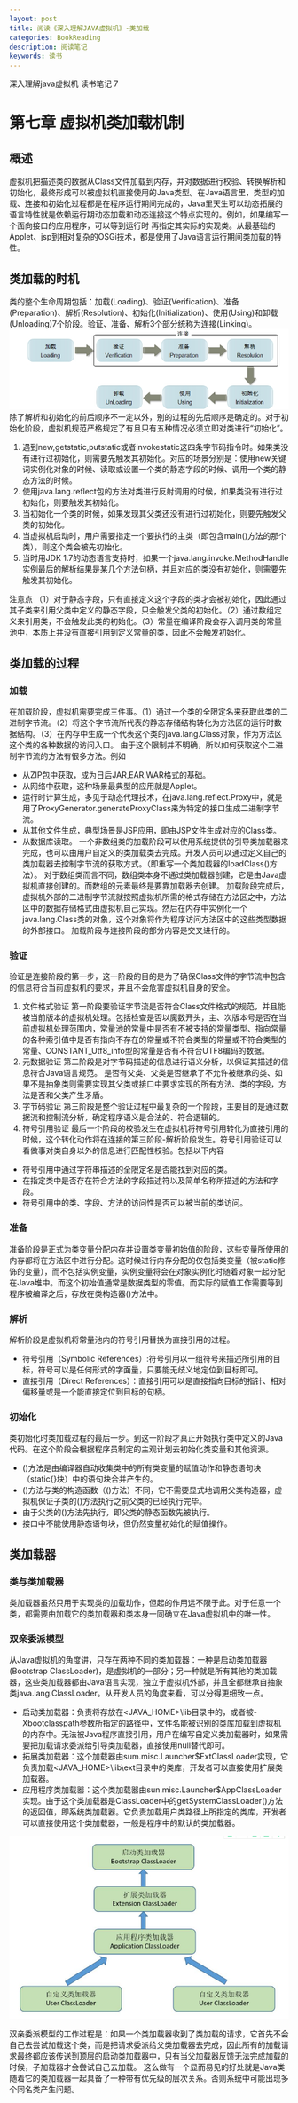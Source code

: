 ```yaml
---
layout: post
title: 阅读《深入理解JAVA虚拟机》-类加载
categories: BookReading
description: 阅读笔记
keywords: 读书
---
```

深入理解java虚拟机 读书笔记 7

# 第七章 虚拟机类加载机制
## 概述
虚拟机把描述类的数据从Class文件加载到内存，并对数据进行校验、转换解析和初始化，最终形成可以被虚拟机直接使用的Java类型。在Java语言里，类型的加载、连接和初始化过程都是在程序运行期间完成的，Java里天生可以动态拓展的语言特性就是依赖运行期动态加载和动态连接这个特点实现的。例如，如果编写一个面向接口的应用程序，可以等到运行时
再指定其实际的实现类。从最基础的Applet、jsp到相对复杂的OSGi技术，都是使用了Java语言运行期间类加载的特性。
## 类加载的时机
类的整个生命周期包括：加载(Loading)、验证(Verification)、准备(Preparation)、解析(Resolution)、初始化(Initialization)、使用(Using)和卸载(Unloading)7个阶段。验证、准备、解析3个部分统称为连接(Linking)。
![图片1](/images/bookreading/jvm7/1.png)
除了解析和初始化的前后顺序不一定以外，别的过程的先后顺序是确定的。对于初始化阶段，虚拟机规范严格规定了有且只有五种情况必须立即对类进行“初始化”。
1. 遇到new,getstatic,putstatic或者invokestatic这四条字节码指令时。如果类没有进行过初始化，则需要先触发其初始化。对应的场景分别是：使用new关键词实例化对象的时候、读取或设置一个类的静态字段的时候、调用一个类的静态方法的时候。
2. 使用java.lang.reflect包的方法对类进行反射调用的时候，如果类没有进行过初始化，则要触发其初始化。
3. 当初始化一个类的时候，如果发现其父类还没有进行过初始化，则要先触发父类的初始化。
4. 当虚拟机启动时，用户需要指定一个要执行的主类（即包含main()方法的那个类），则这个类会被先初始化。
5. 当时用JDK 1.7的动态语言支持时，如果一个java.lang.invoke.MethodHandle实例最后的解析结果是某几个方法句柄，并且对应的类没有初始化，则需要先触发其初始化。

注意点 （1）对于静态字段，只有直接定义这个字段的类才会被初始化，因此通过其子类来引用父类中定义的静态字段，只会触发父类的初始化。（2）通过数组定义来引用类，不会触发此类的初始化。（3）常量在编译阶段会存入调用类的常量池中，本质上并没有直接引用到定义常量的类，因此不会触发初始化。

## 类加载的过程
### 加载
在加载阶段，虚拟机需要完成三件事。（1）通过一个类的全限定名来获取此类的二进制字节流。（2）将这个字节流所代表的静态存储结构转化为方法区的运行时数据结构。（3）在内存中生成一个代表这个类的java.lang.Class对象，作为方法区这个类的各种数据的访问入口。
由于这个限制并不明确，所以如何获取这个二进制字节流的方法有很多方法。例如
* 从ZIP包中获取，成为日后JAR,EAR,WAR格式的基础。
* 从网络中获取，这种场景最典型的应用就是Applet。
* 运行时计算生成，多见于动态代理技术，在java.lang.reflect.Proxy中，就是用了ProxyGenerator.generateProxyClass来为特定的接口生成二进制字节流。
* 从其他文件生成，典型场景是JSP应用，即由JSP文件生成对应的Class类。
* 从数据库读取。
一个非数组类的加载阶段可以使用系统提供的引导类加载器来完成，也可以由用户自定义的类加载类去完成。开发人员可以通过定义自己的类加载器去控制字节流的获取方式。（即重写一个类加载器的loadClass()方法）。
对于数组类而言不同，数组类本身不通过类加载器创建，它是由Java虚拟机直接创建的。而数组的元素最终是要靠加载器去创建。
加载阶段完成后，虚拟机外部的二进制字节流就按照虚拟机所需的格式存储在方法区之中，方法区中的数据存储格式由虚拟机自己实现。然后在内存中实例化一个java.lang.Class类的对象，这个对象将作为程序访问方法区中的这些类型数据的外部接口。
加载阶段与连接阶段的部分内容是交叉进行的。
### 验证
验证是连接阶段的第一步，这一阶段的目的是为了确保Class文件的字节流中包含的信息符合当前虚拟机的要求，并且不会危害虚拟机自身的安全。
1. 文件格式验证
第一阶段要验证字节流是否符合Class文件格式的规范，并且能被当前版本的虚拟机处理。包括检查是否以魔数开头，主、次版本号是否在当前虚拟机处理范围内，常量池的常量中是否有不被支持的常量类型、指向常量的各种索引值中是否有指向不存在的常量或不符合类型的常量或不符合类型的常量、CONSTANT_Utf8_info型的常量是否有不符合UTF8编码的数据。
2. 元数据验证
第二阶段是对字节码描述的信息进行语义分析，以保证其描述的信息符合Java语言规范。
是否有父类、父类是否继承了不允许被继承的类、如果不是抽象类则需要实现其父类或接口中要求实现的所有方法、类的字段，方法是否和父类产生矛盾。
3. 字节码验证
第三阶段是整个验证过程中最复杂的一个阶段，主要目的是通过数据流和控制流分析，确定程序语义是合法的、符合逻辑的。
4. 符号引用验证
最后一个阶段的校验发生在虚拟机将符号引用转化为直接引用的时候，这个转化动作将在连接的第三阶段-解析阶段发生。符号引用验证可以看做事对类自身以外的信息进行匹配性校验。包括以下内容
* 符号引用中通过字符串描述的全限定名是否能找到对应的类。
* 在指定类中是否存在符合方法的字段描述符以及简单名称所描述的方法和字段。
* 符号引用中的类、字段、方法的访问性是否可以被当前的类访问。
### 准备
准备阶段是正式为类变量分配内存并设置类变量初始值的阶段，这些变量所使用的内存都将在方法区中进行分配。这时候进行内存分配的仅包括类变量（被static修饰的变量），而不包括实例变量，实例变量将会在对象实例化时随着对象一起分配在Java堆中。而这个初始值通常是数据类型的零值。而实际的赋值工作需要等到程序被编译之后，存放在类构造器<clinit>()方法中。
### 解析
解析阶段是虚拟机将常量池内的符号引用替换为直接引用的过程。
* 符号引用（Symbolic References）:符号引用以一组符号来描述所引用的目标，符号可以是任何形式的字面量，只要能无歧义地定位到目标即可。
* 直接引用（Direct References）：直接引用可以是直接指向目标的指针、相对偏移量或是一个能直接定位到目标的句柄。
### 初始化
类初始化时类加载过程的最后一步。到这一阶段才真正开始执行类中定义的Java代码。在这个阶段会根据程序员制定的主观计划去初始化类变量和其他资源。
* <clinit>()方法是由编译器自动收集类中的所有类变量的赋值动作和静态语句块（static{}块）中的语句块合并产生的。
* <clinit>()方法与类的构造函数（<init>()方法）不同，它不需要显式地调用父类构造器，虚拟机保证子类的<clinit>()方法执行之前父类的已经执行完毕。
* 由于父类的<clinit>()方法先执行，即父类的静态函数先被执行。
* 接口中不能使用静态语句块，但仍然变量初始化的赋值操作。
## 类加载器
### 类与类加载器
类加载器虽然只用于实现类的加载动作，但起的作用远不限于此。对于任意一个类，都需要由加载它的类加载器和类本身一同确立在Java虚拟机中的唯一性。
### 双亲委派模型
从Java虚拟机的角度讲，只存在两种不同的类加载器：一种是启动类加载器(Bootstrap ClassLoader)，是虚拟机的一部分；另一种就是所有其他的类加载器，这些类加载器都由Java语言实现，独立于虚拟机外部，并且全都继承自抽象类java.lang.ClassLoader。从开发人员的角度来看，可以分得更细致一点。
* 启动类加载器：负责将存放在<JAVA_HOME>\lib目录中的，或者被-Xbootclasspath参数所指定的路径中，文件名能被识别的类库加载到虚拟机的内存中。无法被Java程序直接引用，用户在编写自定义类加载器时，如果需要把加载请求委派给引导类加载器，直接使用null替代即可。
* 拓展类加载器：这个加载器由sum.misc.Launcher$ExtClassLoader实现，它负责加载<JAVA_HOME>\lib\ext目录中的类库，开发者可以直接使用扩展类加载器。
* 应用程序类加载器：这个类加载器由sun.misc.Launcher$AppClassLoader实现。由于这个类加载器是ClassLoader中的getSystemClassLoader()方法的返回值，即系统类加载器。它负责加载用户类路径上所指定的类库，开发者可以直接使用这个类加载器，一般是程序中的默认的类加载器。

![图片2](/images/bookreading/jvm7/2.png)

双亲委派模型的工作过程是：如果一个类加载器收到了类加载的请求，它首先不会自己去尝试加载这个类，而是把请求委派给父类加载器去完成，因此所有的加载请求最终都应该传送到顶层的启动类加载器中，只有当父加载器反馈无法完成加载的时候，子加载器才会尝试自己去加载。
这么做有一个显而易见的好处就是Java类随着它的类加载器一起具备了一种带有优先级的层次关系。否则系统中可能出现多个同名类产生问题。
